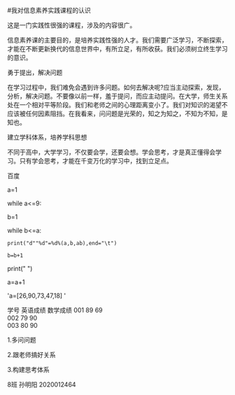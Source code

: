 #我对信息素养实践课程的认识

这是一门实践性很强的课程，涉及的内容很广。

信息素养课的主要目的，是培养实践性强的人才。我们需要广泛学习，不断探索，才能在不断更新换代的信息世界中，有所立足，有所收获。我们必须树立终生学习的意识。

勇于提出，解决问题

在学习过程中，我们难免会遇到许多问题。如何去解决呢?应当主动探索，发现，分析，解决问题。不要像以前一样，羞于提问，而应主动提问。在大学，师生关系处在一个相对平等阶段。我们和老师之间的心理距离变小了。我们对知识的渴望不应该被任何因素阻挡。在我看来，问问题是光荣的，知之为知之，不知为不知，是知也。

建立学科体系，培养学科思想

不同于高中，大学学习，不仅要会学，还要会想。学会思考，才是真正懂得会学习。只有学会思考，才能在千变万化的学习中，找到立足点。

百度

a=1

while a<=9:

  b=1

  while b<=a:

    print("d""%d"=%d%(a,b,ab),end="\t")

    b=b+1

 print(" ")   

 a=a+1

'a=[26,90,73,47,18] '

  学号  	英语成绩	数学成绩
  001 	89  	69  
  002 	79  	90  
  003 	80  	90  

1.多问问题

2.跟老师搞好关系

3.构建思考体系

8班 孙明阳 2020012464
